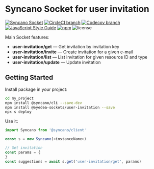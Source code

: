 # Syncano Socket for user invitation

[![Syncano Socket](https://img.shields.io/badge/syncano-socket-blue.svg)](https://syncano.io)
[![CircleCI branch](https://img.shields.io/circleci/project/github/eyedea-io/syncano-socket-user-invitation/master.svg)](https://circleci.com/gh/eyedea-io/syncano-socket-user-invitation/tree/master)
[![Codecov branch](https://img.shields.io/codecov/c/github/eyedea-io/syncano-socket-user-invitation/master.svg)](https://codecov.io/github/eyedea-io/syncano-socket-user-invitation/)
[![JavaScript Style Guide](https://img.shields.io/badge/code_style-standard-brightgreen.svg)](https://standardjs.com)
[![npm](https://img.shields.io/npm/dw/@eyedea-sockets/user-invitation.svg)](https://www.npmjs.com/package/@eyedea-sockets/user-invitation)
![license](https://img.shields.io/github/license/eyedea-io/syncano-socket-user-invitation.svg)

Main Socket features:

* **user-invitation/get** — Get invitation by invitation key
* **user-invitation/invite** — Create invitation for a given e-mail
* **user-invitation/list** — List invitation for given resource ID and type
* **user-invitation/update** — Update invitation

## Getting Started

Install package in your project:

```sh
cd my_project
npm install @syncano/cli --save-dev
npm install @eyedea-sockets/user-invitation --save
npx s deploy
```

Use it:

```js
import Syncano from '@syncano/client'

const s = new Syncano(<instanceName>)

// Get invitation
const params = {
}
const suggestions = await s.get('user-invitation/get', params)

```
